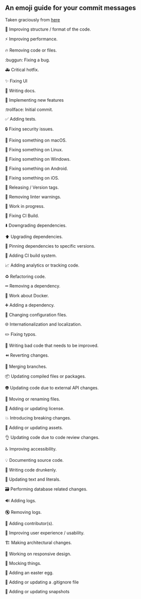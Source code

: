 An emoji guide for your commit messages
---------------------------------------

Taken graciously from [here](https://gitmoji.carloscuesta.me/)

:art: Improving structure / format of the code.

:zap: Improving performance.

:fire: Removing code or files.

:buggun: Fixing a bug.

:ambulance: Critical hotfix.

:sparkles: Fixing UI

:memo: Writing docs.

:rocket: Implementing new features

:trollface: Initial commit.

:white_check_mark: Adding tests.

:lock: Fixing security issues.

:apple: Fixing something on macOS.

:penguin: Fixing something on Linux.

:checkered_flag: Fixing something on Windows.

:robot: Fixing something on Android.

:green_apple: Fixing something on iOS.

:bookmark: Releasing / Version tags.

:rotating_light: Removing linter warnings.

:construction: Work in progress.

:green_heart: Fixing CI Build.

:arrow_down: Downgrading dependencies.

:arrow_up: Upgrading dependencies.

:pushpin: Pinning dependencies to specific versions.

:construction_worker: Adding CI build system.

:chart_with_upwards_trend: Adding analytics or tracking code.

:recycle: Refactoring code.

:heavy_minus_sign: Removing a dependency.

:whale: Work about Docker.

:heavy_plus_sign: Adding a dependency.

:wrench: Changing configuration files.

:globe_with_meridians: Internationalization and localization.

:pencil2: Fixing typos.

:hankey: Writing bad code that needs to be improved.

:rewind: Reverting changes.

:twisted_rightwards_arrows: Merging branches.

:package: Updating compiled files or packages.

:alien: Updating code due to external API changes.

:truck: Moving or renaming files.

:page_facing_up: Adding or updating license.

:boom: Introducing breaking changes.

:bento: Adding or updating assets.

:ok_hand: Updating code due to code review changes.

:wheelchair: Improving accessibility.

:bulb: Documenting source code.

:beers: Writing code drunkenly. 

:speech_balloon: Updating text and literals.

 :card_file_box: Performing database related changes.

:loud_sound: Adding logs.

:mute: Removing logs.

:busts_in_silhouette: Adding contributor(s).

:children_crossing: Improving user experience / usability.

:building_construction: Making architectural changes.

:iphone: Working on responsive design.

:clown_face: Mocking things.

:egg: Adding an easter egg.

:see_no_evil: Adding or updating a .gitignore file

:camera_flash: Adding or updating snapshots

